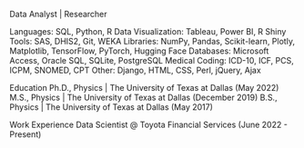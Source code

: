 Data Analyst | Researcher

Languages:           SQL, Python, R 
Data Visualization:  Tableau, Power BI, R Shiny 
Tools:               SAS, DHIS2, Git, WEKA 
Libraries:           NumPy, Pandas, Scikit-learn, Plotly, Matplotlib, TensorFlow, PyTorch, Hugging Face 
Databases:           Microsoft Access, Oracle SQL, SQLite, PostgreSQL 
Medical Coding:      ICD-10, ICF, PCS, ICPM, SNOMED, CPT 
Other:               Django, HTML, CSS, Perl, jQuery, Ajax             

Education
Ph.D., Physics | The University of Texas at Dallas (May 2022)
M.S., Physics | The University of Texas at Dallas (December 2019)
B.S., Physics | The University of Texas at Dallas (May 2017)

Work Experience
Data Scientist @ Toyota Financial Services (June 2022 - Present)

